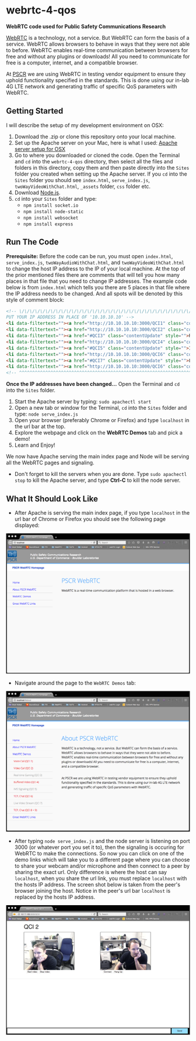 # webrtc-4-qos
**WebRTC code used for Public Safety Communications Research**

[WebRTC](http://www.webrtc.org/) is a technology, not a service. But WebRTC can form the basis of a service. WebRTC allows browsers to behave in ways that they were not able to before. WebRTC enables real-time communication between browsers for free and without any plugins or downloads! All you need to communicate for free is a computer, internet, and a compatible browser.

At [PSCR](http://www.pscr.gov/index.htm) we are using WebRTC in testing vendor equipment to ensure they uphold functionality specified in the standards. This is done using our in-lab 4G LTE network and generating traffic of specific QoS parameters with WebRTC. 

## Getting Started
I will describe the setup of my development environment on OSX:

1. Download the .zip or clone this repository onto your local machine.
2. Set up the Apache server on your Mac, here is what I used: [Apache server setup for OSX](http://getgrav.org/blog/mac-os-x-apache-setup-multiple-php-versions)
3. Go to where you downloaded or cloned the code. Open the Terminal and `cd` into the `webrtc-4-qos` directory, then select all the files and folders in this directory, copy them and then paste directly into the `Sites` folder you created when setting up the Apache server. If you `cd` into the `Sites` folder you should see `index.html`, `serve_index.js`, `twoWayVideoWithChat.html`, `_assets` folder, `css` folder etc.
4. Download [Node.js](https://nodejs.org/).
5. `cd` into your `Sites` folder and type: 
   + `npm install socket.io`
   + `npm install node-static`
   + `npm install websocket`
   + `npm install express`
   

## Run The Code
**Prerequisite:** Before the code can be run, you must open `index.html`, `serve_index.js`, `twoWayAudioWithChat.html`, and `twoWayVideoWithChat.html` to change the host IP address to the IP of your local machine. At the top of the prior mentioned files there are comments that will tell you how many places in that file that you need to change IP addresses. The example code below is from `index.html` which tells you there are 5 places in that file where the IP address needs to be changed. And all spots will be denoted by this style of comment block:

```html
<!-- \/\/\/\/\/\/\/\/\/\/\/\/\/\/\/\/\/\/\/\/\/\/\/\/\/\/\/\/\/\/\/\/\/\/\/\/\/\/
PUT YOUR IP ADDRESS IN PLACE OF '10.10.10.10' -->
<li data-filtertext=""><a href="http://10.10.10.10:3000/QCI1" class="contentUpdate" style="color:#E60000">Voice Call (QCI 1)</a></li>
<li data-filtertext=""><a href="http://10.10.10.10:3000/QCI2" class="contentUpdate" style="color:#E60000">Video Call (QCI 2)</a></li>
<li data-filtertext=""><a href="#QCI3" class="contentUpdate" style="">Real-time Gaming (QCI 3)</a></li>
<li data-filtertext=""><a href="http://10.10.10.10:3000/QCI4" class="contentUpdate" style="color:#E60000">Buffered Video (QCI 4)</a></li>
<li data-filtertext=""><a href="#QCI5" class="contentUpdate" style="">IMS Signaling (QCI 5)</a></li>
<li data-filtertext=""><a href="http://10.10.10.10:3000/QCI6" class="contentUpdate" style="color:#E60000">TCP, Chat (QCI 6)</a></li>
<li data-filtertext=""><a href="#QCI7" class="contentUpdate" style="">Live Video Stream (QCI 7)</a></li>
<li data-filtertext=""><a href="http://10.10.10.10:3000/QCI6" class="contentUpdate" style="color:#E60000">TCP, Chat (QCI 8 + 9)</a></li>
<!-- ^^^^^^^^^^^^^^^^^^^^^^^^^^^^^^^^^^^^^^^^^^^^^^^^^^^^^^^^^^^^^^^^^^^^^^^^^^^^ -->
```

**Once the IP addresses have been changed...**
Open the Terminal and `cd` into the `Sites` folder.

1. Start the Apache server by typing: `sudo apachectl start`
2. Open a new tab or window for the Terminal, `cd` into the `Sites` folder and type: `node serve_index.js`
3. Open your browser (preferably Chrome or Firefox) and type `localhost` in the url bar at the top.
4. Explore the webpage and click on the **WebRTC Demos** tab and pick a demo!
5. Learn and Enjoy!

We now have Apache serving the main index page and Node will be serving all the WebRTC pages and signaling.
   + Don't forget to kill the servers when you are done. Type `sudo apachectl stop` to kill the Apache server, and type **Ctrl-C** to kill the node server.
   
## What It Should Look Like
   + After Apache is serving the main index page, if you type `localhost` in the url bar of Chrome or Firefox you should see the following page displayed:

![Main PSCR WebRTC page](images/pscrMain2.png)

   + Navigate around the page to the `WebRTC Demos` tab:

![Demo Links](images/demoLinks2.png)

   + After typing `node serve_index.js` and the node server is listening on port 3000 (or whatever port you set it to), then the signaling is occuring for WebRTC to make the connections. So now you can click on one of the demo links which will take you to a different page where you can choose to share your webcam and/or microphone and then connect to a peer by sharing the exact url. Only difference is where the host can say `localhost`, when you share the url link, you must replace `localhost` with the hosts IP address. The screen shot below is taken from the peer's browser joining the host. Notice in the peer's url bar `localhost` is replaced by the hosts IP address.

![Video Call](images/webrtcVid3.png)

